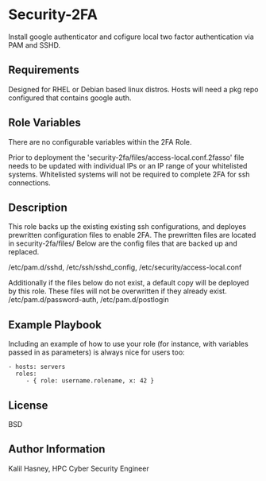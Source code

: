 Security-2FA
=========

Install google authenticator and cofigure local two factor authentication via PAM and SSHD. 

Requirements
------------

Designed for RHEL or Debian based linux distros.
Hosts will need a pkg repo configured that contains google auth.

Role Variables
--------------

There are no configurable variables within the 2FA Role.

Prior to deployment the 'security-2fa/files/access-local.conf.2fasso' file needs to be updated with individual IPs or an IP range of your whitelisted systems.
Whitelisted systems will not be required to complete 2FA for ssh connections.

Description
------------
This role backs up the existing existing ssh configurations, and deployes prewritten configuration files to enable 2FA. 
The prewritten files are located in security-2fa/files/
Below are the config files that are backed up and replaced.

/etc/pam.d/sshd, /etc/ssh/sshd_config, /etc/security/access-local.conf 

Additionally if the files below do not exist, a default copy will be deployed by this role. These files will not be overwritten if they already exist.
/etc/pam.d/password-auth, /etc/pam.d/postlogin 
	
Example Playbook
----------------

Including an example of how to use your role (for instance, with variables passed in as parameters) is always nice for users too:

    - hosts: servers
      roles:
         - { role: username.rolename, x: 42 }

License
-------

BSD

Author Information
------------------
Kalil Hasney,
HPC Cyber Security Engineer